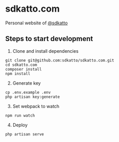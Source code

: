 # sdkatto.com

Personal website of [@sdkatto](https://github.com/sdkatto)

## Steps to start development

1. Clone and install dependencies

```
git clone git@github.com:sdkatto/sdkatto.com.git
cd sdkatto.com
composer install
npm install
```

2. Generate key

```
cp .env.example .env
php artisan key:generate
```

3. Set webpack to watch

```
npm run watch
```

4. Deploy

```
php artisan serve
```
